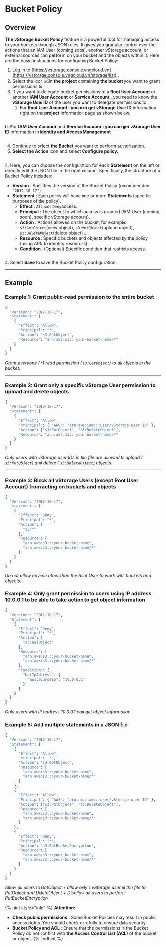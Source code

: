 # Bucket Policy

## Overview <a href="#tong-quan" id="tong-quan"></a>

**The vStorage Bucket Policy** feature is a powerful tool for managing access to your buckets through JSON rules. It gives you granular control over the actions that an IAM User (coming soon), another vStorage account, or external sources can perform on your bucket and the objects within it. Here are the basic instructions for configuring Bucket Policy:

1. Log in to [https://vstorage.console.vngcloud.vn](https://vstorage.console.vngcloud.vn/storage/list) .
2. Select the icon ![](https://docs.vngcloud.vn/~gitbook/image?url=https%3A%2F%2F3672463924-files.gitbook.io%2F%7E%2Ffiles%2Fv0%2Fb%2Fgitbook-x-prod.appspot.com%2Fo%2Fspaces%252FB0NrrrdJdpYOYzRkbWp5%252Fuploads%252F2Ye0SwJ9LL3dubdbJhKn%252Fimage.png%3Falt%3Dmedia%26token%3Dcee711e0-ec36-4c9d-ab5f-c8537e348626\&width=33\&dpr=4\&quality=100\&sign=d8575ee1\&sv=2)in **the project** containing **the bucket** you want to grant permissions to.
3. If you want to delegate bucket permissions to a **Root User Account** or another **IAM User Account** or **Service Account** , you need to know the **vStorage User ID** of the user you want to delegate permissions to:
   1. For **Root User Account : you can get vStorage User ID** information right on the **project** information page as shown below.

<figure><img src="../../../../../../.gitbook/assets/image (423).png" alt=""><figcaption></figcaption></figure>

b. For **IAM User Account** and **Service Account : you can get vStorage User ID** information in **Identity and Access Management**

<figure><img src="../../../../../../.gitbook/assets/image (424).png" alt=""><figcaption></figcaption></figure>

4. Continue to select **the Bucket** you want to perform authorization.
5. **Select the Action** icon and select **Configure policy.**

<figure><img src="../../../../../../.gitbook/assets/image (41) (1) (1).png" alt=""><figcaption></figcaption></figure>

4\. Here, you can choose the configuration for each **Statement** on the left or directly edit the JSON file in the right column. Specifically, the structure of a Bucket Policy includes:

* **Version** : Specifies the version of the Bucket Policy (recommended `"2012-10-17"`).
* **Statement** : Each policy will have one or more **Statements** (specific purposes of the policy).
  * **Effect** : `Allow`or `Deny`access.
  * **Principal** : The object to which access is granted (IAM User (coming soon), specific vStorage account).
  * **Action** : Actions allowed on the bucket, for example: `s3:GetObject`(view object), `s3:PutObject`(upload object), `s3:DeleteObject`(delete object),…
  * **Resource** : Specific buckets and objects affected by the policy (using ARN to identify resources).
  * **Condition** : (Optional) Specific condition that restricts access.

<figure><img src="../../../../../../.gitbook/assets/image (42) (1) (1).png" alt=""><figcaption></figcaption></figure>

4\. Select **Save** to save the Bucket Policy configuration.

***

## Example <a href="#vi-du-minh-hoa" id="vi-du-minh-hoa"></a>

### **Example 1: Grant public-read permission to the entire bucket** <a href="#vi-du-1-cap-quyen-public-read-chi-doc-cho-toan-bo-bucket" id="vi-du-1-cap-quyen-public-read-chi-doc-cho-toan-bo-bucket"></a>

```bash
{
  "Version": "2012-10-17",
  "Statement": [
    {
      "Effect": "Allow",
      "Principal": "*",
      "Action": "s3:GetObject",
      "Resource": "arn:aws:s3:::your-bucket-name/*"
    }
  ]
}
```

_Grant everyone ( `*`) read permission ( `s3:GetObject`) to all objects in the bucket._

***

### **Example 2: Grant only a specific vStorage User permission to upload and delete objects** <a href="#vi-du-2-chi-cap-quyen-cho-mot-vstorage-user-cu-the-tai-len-va-xoa-object" id="vi-du-2-chi-cap-quyen-cho-mot-vstorage-user-cu-the-tai-len-va-xoa-object"></a>

```bash
{
  "Version": "2012-10-17",
  "Statement": [
    {
      "Effect": "Allow",
      "Principal": { "AWS": "arn:aws:iam:::user/vStorage user ID" },
      "Action": ["s3:PutObject", "s3:DeleteObject"],
      "Resource": "arn:aws:s3:::your-bucket-name/*"
    }
  ]
}
```

_Only users with vStorage user IDs in the file are allowed to upload ( `s3:PutObject`) and delete ( `s3:DeleteObject`) objects._

***

### **Example 3: Block all vStorage Users (except Root User Account) from acting on buckets and objects** <a href="#vi-du-3-chan-tat-ca-vstorage-user-tru-root-user-account-action-vao-bucket-va-object" id="vi-du-3-chan-tat-ca-vstorage-user-tru-root-user-account-action-vao-bucket-va-object"></a>

```bash
{
  "Version": "2012-10-17",
  "Statement": [
    {
      "Effect": "Deny",
      "Principal": "*",
      "Action": [
        "s3:*"
      ],
      "Resource": [
        "arn:aws:s3:::your-bucket-name",
        "arn:aws:s3:::your-bucket-name/*"
      ]
    }
  ]
}
```

_Do not allow anyone other than the Root User to work with buckets and objects._

### **Example 4: Only grant permission to users using IP address 10.0.0.1 to be able to take action to get object information** <a href="#vi-du-4-chi-cap-quyen-cho-nguoi-dung-su-dung-dia-chi-ip-10.0.0.1-moi-co-the-action-lay-thong-tin-obj" id="vi-du-4-chi-cap-quyen-cho-nguoi-dung-su-dung-dia-chi-ip-10.0.0.1-moi-co-the-action-lay-thong-tin-obj"></a>

```bash
{
  "Version": "2012-10-17",
  "Statement": [
    {
      "Effect": "Deny",
      "Principal": "*",
      "Action": [
        "s3:GetObject"
      ],
      "Resource": [
        "arn:aws:s3:::your-bucket-name",
        "arn:aws:s3:::your-bucket-name/*"
      ],
      "Condition": {
        "NotIpAddress": {
          "aws:SourceIp": "10.0.0.1"
        }
      }
    }
  ]
}
```

_Only users with IP address 10.0.0.1 can get object information_

### **Example 5: Add multiple statements in a JSON file** <a href="#vi-du-5-them-nhieu-statement-trong-mot-file-json" id="vi-du-5-them-nhieu-statement-trong-mot-file-json"></a>

```bash
{
  "Version": "2012-10-17",
  "Statement": [
    {
      "Effect": "Allow",
      "Principal": "*",
      "Action": "s3:GetObject",
      "Resource": [
        "arn:aws:s3:::your-bucket-name",
        "arn:aws:s3:::your-bucket-name/*"
      ]
    },
    {
      "Effect": "Allow",
      "Principal": { "AWS": "arn:aws:iam:::user/vStorage user ID" },
      "Action": ["s3:PutObject", "s3:DeleteObject"],
      "Resource": [
        "arn:aws:s3:::your-bucket-name",
        "arn:aws:s3:::your-bucket-name/*"
      ]
    },
    {
      "Effect": "Deny",
      "Principal": "*",
      "Action": "s3:PutBucketEncryption",
      "Resource": [
        "arn:aws:s3:::your-bucket-name",
        "arn:aws:s3:::your-bucket-name/*"
      ]
    }
  ]
}
```

_Allow all users to GetObject + allow only 1 vStorage user in the file to PutObject and DeleteObject + Disallow all users to perform PutBucketEncryption_

{% hint style="info" %}
**Attention:**

* **Check public permissions** : Some Bucket Policies may result in public access rights. You should check carefully to ensure data security.
* **Bucket Policy and ACL** : Ensure that the permissions in the Bucket Policy do not conflict with **the Access Control List (ACL)** of the bucket or object.
{% endhint %}

